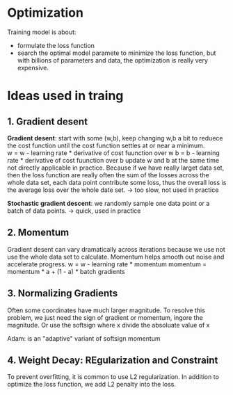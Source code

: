 # Optimization
Training model is about:
- formulate the loss function
- search the optimal model paramete to minimize the loss function, but with billions of parameters and data, the optimization is really very expensive.

# Ideas used in traing
## 1. Gradient desent

**Gradient desent**: start with some (w,b), keep changing w,b a bit to reduece the cost function until the cost function settles at or near a minimum.  
  w = w - learning rate * derivative of cost fuunction over w
  b = b - learning rate * derivative of cost fuunction over b
  update w and b at the same time
  not directly applicable in practice. Because if we have really larget data set, then the loss function are really often the sum of the losses across the whole data set, each data 
  point contribute some loss, thus the overall loss is the average loss over the whole date set. -> too slow, not used in practice

**Stochastic gradient descent**: we randomly sample one data point or a batch of data points. -> quick, used in practice 

## 2. Momentum
   Gradient desent can vary dramatically across iterations because we use not use the whole data set to calculate. Momentum helps smooth out    noise and accelerate progress.
   w = w - learning rate * momentum
   momentum = momentum * a + (1 - a) * batch gradients

## 3. Normalizing Gradients
Often some coordinates have much larger magnitude. To resolve this problem, we just need the sign of gradient or momentum, ingore the magnitude.
Or use the softsign where x divide the absoluate value of x

Adam: is an "adaptive" variant of softsign momentum

## 4. Weight Decay: REgularization and Constraint
To prevent overfitting, it is common to use L2 regularization. In addition to optimize the loss function, we add L2 penalty into the loss.
